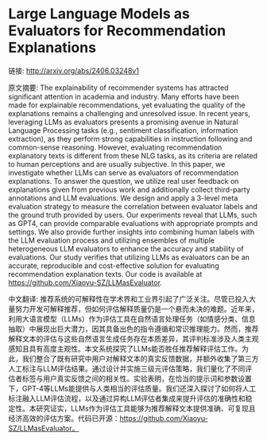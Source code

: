 # Large Language Models as Evaluators for Recommendation Explanations

链接: http://arxiv.org/abs/2406.03248v1

原文摘要:
The explainability of recommender systems has attracted significant attention
in academia and industry. Many efforts have been made for explainable
recommendations, yet evaluating the quality of the explanations remains a
challenging and unresolved issue. In recent years, leveraging LLMs as
evaluators presents a promising avenue in Natural Language Processing tasks
(e.g., sentiment classification, information extraction), as they perform
strong capabilities in instruction following and common-sense reasoning.
However, evaluating recommendation explanatory texts is different from these
NLG tasks, as its criteria are related to human perceptions and are usually
subjective. In this paper, we investigate whether LLMs can serve as evaluators
of recommendation explanations. To answer the question, we utilize real user
feedback on explanations given from previous work and additionally collect
third-party annotations and LLM evaluations. We design and apply a 3-level meta
evaluation strategy to measure the correlation between evaluator labels and the
ground truth provided by users. Our experiments reveal that LLMs, such as GPT4,
can provide comparable evaluations with appropriate prompts and settings. We
also provide further insights into combining human labels with the LLM
evaluation process and utilizing ensembles of multiple heterogeneous LLM
evaluators to enhance the accuracy and stability of evaluations. Our study
verifies that utilizing LLMs as evaluators can be an accurate, reproducible and
cost-effective solution for evaluating recommendation explanation texts. Our
code is available at https://github.com/Xiaoyu-SZ/LLMasEvaluator.

中文翻译:
推荐系统的可解释性在学术界和工业界引起了广泛关注。尽管已投入大量努力开发可解释推荐，但如何评估解释质量仍是一个悬而未决的难题。近年来，利用大语言模型（LLMs）作为评估工具在自然语言处理任务（如情感分类、信息抽取）中展现出巨大潜力，因其具备出色的指令遵循和常识推理能力。然而，推荐解释文本的评估与这些自然语言生成任务存在本质差异，其评判标准涉及人类主观感知且具有高度主观性。本文系统探究了LLMs能否胜任推荐解释评估工作。为此，我们整合了既有研究中用户对解释文本的真实反馈数据，并额外收集了第三方人工标注与LLM评估结果。通过设计并实施三级元评估策略，我们量化了不同评估者标签与用户真实反馈之间的相关性。实验表明，在恰当的提示词和参数设置下，GPT-4等LLMs能提供与人类相当的评估质量。我们还深入探讨了如何将人工标注融入LLM评估流程，以及通过异构LLM评估者集成来提升评估的准确性和稳定性。本研究证实，LLMs作为评估工具能够为推荐解释文本提供准确、可复现且经济高效的评估方案。代码已开源：https://github.com/Xiaoyu-SZ/LLMasEvaluator。
